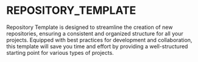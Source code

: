 # REPOSITORY_TEMPLATE
Repository Template is designed to streamline the creation of new repositories, ensuring a consistent and organized structure for all your projects. Equipped with best practices for development and collaboration, this template will save you time and effort by providing a well-structured starting point for various types of projects.

